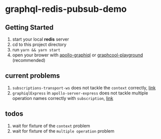 # graphql-redis-pubsub-demo
## Getting Started

1. start your local **redis** server
2. cd to this project directory
3. run `yarn && yarn start`
4. open your brower with [apollo-graphiql](http://localhost:3000/graphiql) or [graphcool-playground](http://localhost:3000/playground) (recommended)

## current problems
1. `subscriptions-transport-ws` does not tackle the `context` correctly, [link](https://github.com/apollographql/subscriptions-transport-ws/issues/300)
2. `graphiqlExpress` in `apollo-server-express` does not tackle multiple operation names correctly with `subscription`, [link](https://github.com/graphql/graphiql/issues/605)

## todos
1. wait for fixture of the `context` problem
2. wait for fixture of the `multiple operation` problem
